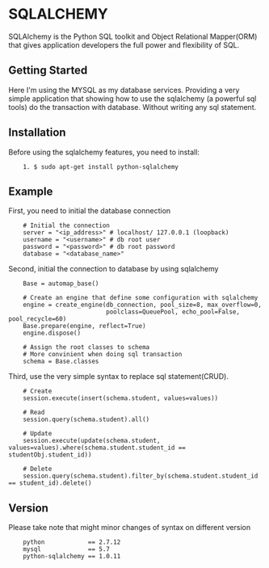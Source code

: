 # SQLALCHEMY

SQLAlchemy is the Python SQL toolkit and Object Relational Mapper(ORM) that gives application developers the full power and flexibility of SQL.

## Getting Started

Here I'm using the MYSQL as my database services. Providing a very simple application that showing how to use the sqlalchemy (a powerful sql tools) do the transaction with database. Without writing any sql statement.

## Installation

Before using the sqlalchemy features, you need to install:
```
    1. $ sudo apt-get install python-sqlalchemy
```

## Example

First, you need to initial the database connection

```
    # Initial the connection
    server = "<ip_address>" # localhost/ 127.0.0.1 (loopback)
    username = "<username>" # db root user
    password = "<password>" # db root password
    database = "<database_name>"
```

Second, initial the connection to database by using sqlalchemy

```
    Base = automap_base()

    # Create an engine that define some configuration with sqlalchemy
    engine = create_engine(db_connection, pool_size=8, max_overflow=0,
                           poolclass=QueuePool, echo_pool=False, pool_recycle=60)
    Base.prepare(engine, reflect=True)
    engine.dispose()

    # Assign the root classes to schema
    # More convinient when doing sql transaction
    schema = Base.classes

```

Third, use the very simple syntax to replace sql statement(CRUD).

```
    # Create
    session.execute(insert(schema.student, values=values))
    
    # Read
    session.query(schema.student).all()
    
    # Update
    session.execute(update(schema.student, values=values).where(schema.student.student_id == studentObj.student_id))

    # Delete
    session.query(schema.student).filter_by(schema.student.student_id == student_id).delete()
```

## Version

Please take note that might minor changes of syntax on different version

```
    python            == 2.7.12
    mysql             == 5.7
    python-sqlalchemy == 1.0.11
```